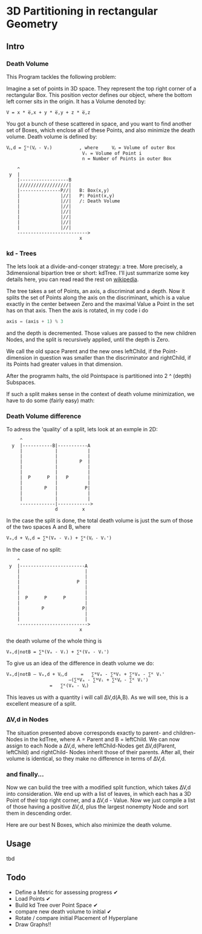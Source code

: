# 3D Partitioning in rectangular Geometry

## Intro

### Death Volume

This Program tackles the following problem:

Imagine a set of points in 3D space. They represent the top right corner
of a rectangular Box. This position vector defines our object, where the
bottom left corner sits in the origin. It has a Volume denoted by:

```
V = x * e̅,x + y * e̅,y + z * e̅,z 
```

You got a bunch of these scattered in space, and you want to find another
set of Boxes, which enclose all of these Points, and also minimize the
death volume. Death volume is defined by:

```
Vᵦ,d = ∑ⁿ(Vᵦ - Vᵢ)			, where		Vᵦ = Volume of outer Box
							Vᵢ = Volume of Point i 
							n = Number of Points in outer Box
```

```
    ^                                         
 y  |                                         
    |------------------B                      
    |//////////////////|                      
    |---------------P//|   B: Box(x,y)        
    |               |//|   P: Point(x,y)      
    |               |//|   /: Death Volume    
    |               |//|                      
    |               |//|                      
    |               |//|                      
    |               |//|                      
    |               |//|                      
    -------------------------->               
                           x     
```

### kd - Trees

The lets look at a divide-and-conqer strategy: a tree. More precisely,
a 3dimensional bipartion tree or short: kdTree. I'll just summarize some
key details here, you can read read the rest on [wikipedia](https://en.wikipedia.org/wiki/K-d_tree).

The tree takes a set of Points, an axis, a discriminat and a depth.
Now it splits the set of Points along the axis on the discriminant,
which is a value exactly in the center between Zero and the maximal
Value a Point in the set has on that axis. Then the axis is rotated, 
in my code i do

```python
axis = (axis + 1) % 3
```

and the depth is decremented. Those values are passed to the new
children Nodes, and the split is recursively applied, until the 
depth is Zero.

We call the old space Parent and the new ones leftChild, if the Point-
dimension in question was smaller than the discriminator and rightChild,
if its Points had greater values in that dimension. 

After the programm halts, the old Pointspace is partitioned into
2 ^ (depth) Subspaces. 

If such a split makes sense in the context of death volume
minimization, we have to do some (fairly easy) math:

### Death Volume difference

To adress the 'quality' of a split, lets look at an exmple in 2D:

```
     ^                                         
  y  |-----------B|-----------A                
     |            |           |                
     |            |           |                
     |            |        P  |                
     |            |           |                
     |            |           |                
     |  P      P  |   P       |                
     |            |           |                
     |        P   |          P|                
     |            |           |                
     |            |           |                
     -------------|------------>               
                  d         x                
```

In the case the split is done, the total death volume is just the sum
of those of the two spaces A and B, where

```
Vₐ,d + Vᵦ,d = ∑ᴺ(Vₐ - Vᵢ) + ∑ᴷ(Vᵦ - Vᵢ')
```

In the case of no split:

```
    ^                                         
 y  |------------------------A                
    |                        |                
    |                        |                
    |                     P  |                
    |                        |                
    |                        |                
    |  P      P      P       |                
    |                        |                
    |        P              P|                
    |                        |                
    |                        |                
    -------------------------->               
                           x                                                    
```

the death volume of the whole thing is

```
Vₐ,d|notB = ∑ᴺ(Vₐ - Vᵢ) + ∑ᴷ(Vₐ - Vᵢ')
```

To give us an idea of the difference in death volume we do:

```
Vₐ,d|notB – Vₐ,d + Vᵦ,d 	= 	∑ᴺVₐ - ∑ᴺVᵢ + ∑ᴷVₐ - ∑ᴷ Vᵢ'
				       –(∑ᴺVₐ - ∑ᴺVᵢ + ∑ᴷVᵦ - ∑ᴷ Vᵢ')
				=	∑ᴷ(Vₐ - Vᵦ)
```

This leaves us with a quantity i will call ∆V,d(A,B).
As we will see, this is a excellent measure of a split.

### ∆V,d in Nodes

The situation presented above corresponds exactly to parent- 
and children-Nodes in the kdTree, where A = Parent and
B = leftChild. We can now assign to each Node a ∆V,d, where 
leftChild-Nodes get ∆V,d(Parent, leftChild) and rightChild-
Nodes inherit those of their parents. 
After all, their volume is identical, so they make no 
difference in terms of ∆V,d.

### and finally...

Now we can build the tree with a modified split function, which
takes ∆V,d into consideration. We end up with a list of leaves,
in which each has a 3D Point of their top right corner, and a
∆V,d - Value. Now we just compile a list of those having a
positive ∆V,d, plus the largest nonempty Node and sort them in 
descending order.

Here are our best N Boxes, which also minimize the death volume.

## Usage

tbd

## Todo

-	Define a Metric for assessing progress ✔
-	Load Points ✔
-	Build kd Tree over Point Space ✔
-	compare new death volume to initial ✔
-	Rotate / compare initial Placement of Hyperplane
-	Draw Graphs!!

